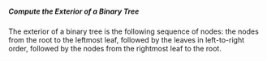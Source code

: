 ##### Compute the Exterior of a Binary Tree

The exterior of a binary tree is the following sequence of nodes: the nodes from the root to the leftmost leaf, followed by the leaves in left-to-right order, followed by the nodes from the rightmost leaf to the root. 

